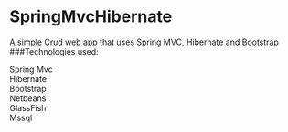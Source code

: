 # SpringMvcHibernate
A simple Crud web app that uses Spring MVC, Hibernate and Bootstrap
###Technologies used:

Spring Mvc<br>
Hibernate<br>
Bootstrap<br>
Netbeans <br>
GlassFish<br>
Mssql<br>
